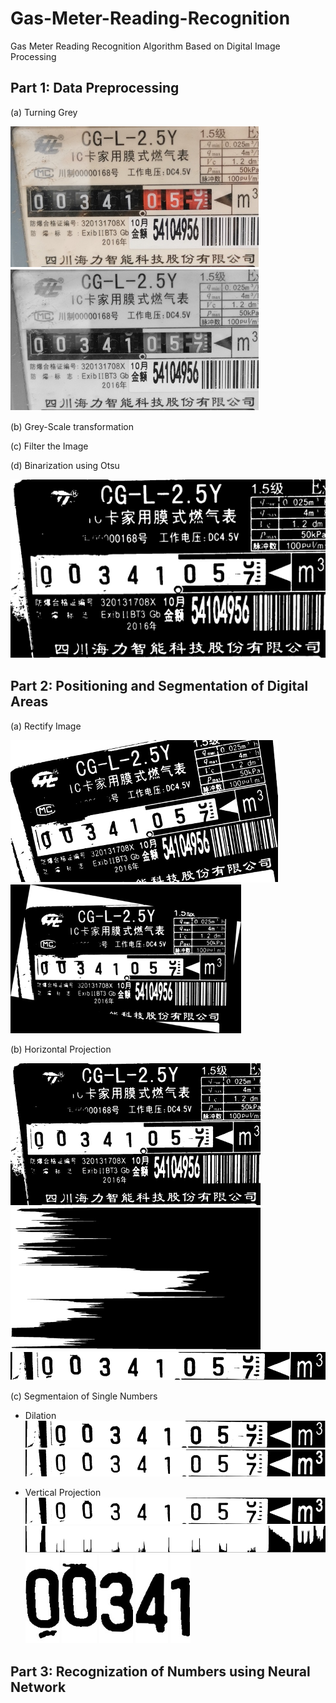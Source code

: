 # Gas-Meter-Reading-Recognition
Gas Meter Reading Recognition Algorithm Based on Digital Image Processing

## Part 1: Data Preprocessing

(a) Turning Grey

![Alt text](image.png)
![Alt text](image-1.png)

(b) Grey-Scale transformation

(c) Filter the Image 

(d) Binarization using Otsu

![Alt text](image-2.png)


## Part 2: Positioning and Segmentation of Digital Areas

(a) Rectify Image

![Alt text](image-3.png)
![Alt text](image-4.png)

(b) Horizontal Projection

![Alt text](image-5.png)
![Alt text](image-6.png)
![Alt text](image-7.png)

(c) Segmentaion of Single Numbers
* Dilation 
![Alt text](image-8.png)
![Alt text](image-9.png)

* Vertical Projection
![Alt text](image-10.png)
![Alt text](image-11.png)
![Alt text](image-12.png)
![Alt text](image-13.png)
![Alt text](image-14.png)
![Alt text](image-15.png)
![Alt text](image-16.png)

## Part 3: Recognization of Numbers using Neural Network
